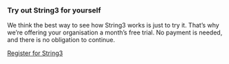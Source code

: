 <h3>Try out String3 for yourself</h3>
<p>We think the best way to see how String3 works is just to try it. That’s why we’re offering your organisation a month’s free trial. No payment is needed, and there is no obligation to continue.</p>
<p class="button register-button">
	<a href="/register">
		Register for String3
	</a>
</p>